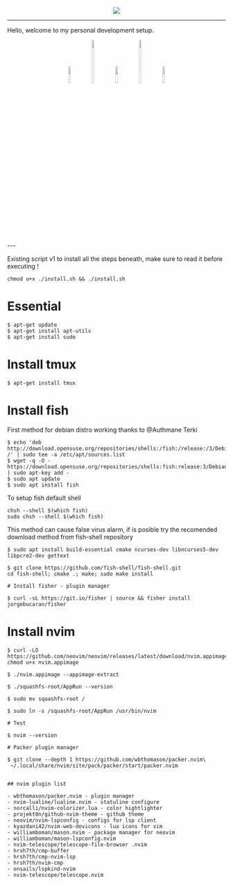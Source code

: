 <p align="center">
  <img src="https://user-images.githubusercontent.com/76971618/194778853-82acfaa1-a542-4cd9-a4ce-d472f6c9d0b7.png"/>
</p>

---
Hello, welcome to my personal development setup.
<p align="center" width="100%">
    <img  width="10%" src="https://user-images.githubusercontent.com/76971618/194780421-77311a51-a791-4d9b-a3b2-10f79bc823cf.png">
    <img  width="10%" height="100px" src="https://user-images.githubusercontent.com/76971618/194780661-1d431e5b-2041-49d3-98d5-ca88a8b68d72.png">
    <img width="10%" src="https://user-images.githubusercontent.com/76971618/194780420-ebc3a804-0611-4a44-8c10-c7e58ed42ffc.png">
    <img  width="10%" height="100px" src="https://user-images.githubusercontent.com/76971618/194780661-1d431e5b-2041-49d3-98d5-ca88a8b68d72.png">
    <img width="10%" src="https://user-images.githubusercontent.com/76971618/194780423-17846b3c-e82f-4355-bdf5-03833bd1b51d.png">
</p>
---



Existing script v1 to install all the steps beneath, make sure to read it before executing !

```
chmod u+x ./install.sh && ./install.sh
```


# Essential

```
$ apt-get update 
$ apt-get install apt-utils 
$ apt-get install sudo 

```

# Install tmux 

```
$ apt-get install tmux 
```

# Install fish 

First method for debian distro working thanks to @Authmane Terki

```
$ echo 'deb http://download.opensuse.org/repositories/shells:/fish:/release:/3/Debian_10/ /' | sudo tee -a /etc/apt/sources.list
$ wget -q -O - https://download.opensuse.org/repositories/shells:fish:release:3/Debian_10/Release.key | sudo apt-key add -
$ sudo apt update
$ sudo apt install fish
```
To setup fish default shell 
```
chsh --shell $(which fish)
sudo chsh --shell $(which fish)
```


This method can cause false virus alarm, if is posible try the recomended download method from fish-shell repository 

```
$ sudo apt install build-essential cmake ncurses-dev libncurses5-dev libpcre2-dev gettext

$ git clone https://github.com/fish-shell/fish-shell.git  
cd fish-shell; cmake .; make; sudo make install

# Install fisher - plugin manager

$ curl -sL https://git.io/fisher | source && fisher install jorgebucaran/fisher

```


# Install nvim 

```
$ curl -LO https://github.com/neovim/neovim/releases/latest/download/nvim.appimage
chmod u+x nvim.appimage

$ ./nvim.appimage --appimage-extract

$ ./squashfs-root/AppRun --version

$ sudo mv squashfs-root /

$ sudo ln -s /squashfs-root/AppRun /usr/bin/nvim

# Test

$ nvim --version

# Packer plugin manager

$ git clone --depth 1 https://github.com/wbthomason/packer.nvim\
 ~/.local/share/nvim/site/pack/packer/start/packer.nvim


## nvim plugin list

- wbthomason/packer.nvim - plugin manager
- nvim-lualine/lualine.nvim - statuline configure 
- norcalli/nvim-colorizer.lua - color hightlighter
- projekt0n/github-nvim-theme - github theme 
- neovim/nvim-lspconfig - configs for lsp client
- kyazdani42/nvim-web-devicons - lua icons for vim 
- williamboman/mason.nvim - package manager for neovim 
- williamboman/mason-lspconfig.nvim 
- nvim-telescope/telescope-file-browser .nvim
- hrsh7th/cmp-buffer
- hrsh7th/cmp-nvim-lsp
- hrsh7th/nvim-cmp
- onsails/lspkind-nvim
- nvim-telescope/telescope.nvim
